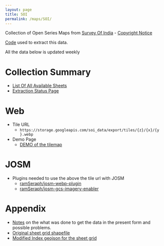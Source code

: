 ```yaml
---
layout: page
title: SOI
permalink: /maps/SOI/
---
```


Collection of Open Series Maps from [Survey Of India](https://onlinemaps.surveyofindia.gov.in) -  [Copyright Notice](https://surveyofindia.gov.in/pages/copyright-policy)

[Code](https://github.com/ramSeraph/opendata/tree/master/maps/SOI) used to extract this data.

All the data below is updated weekly

# Collection Summary
* [List Of All Available Sheets](sheets)
* [Extraction Status Page](status)

# Web
* Tile URL
  * `https://storage.googleapis.com/soi_data/export/tiles/{z}/{x}/{y}.webp`
* Demo Page
  * [DEMO of the tilemap](https://storage.googleapis.com/soi_data/index.html)

# JOSM
* Plugins needed to use the above the tile url with JOSM
  * [ramSeraph/josm-webp-plugin](https://github.com/ramSeraph/josm-webp-plugin)
  * [ramSeraph/josm-gcs-imagery-enabler](https://github.com/ramSeraph/josm-gcs-imagery-enabler)

# Appendix
* [Notes](notes) on the what was done to get the data in the present form and possible problems.
* [Original sheet grid shapefile](https://storage.googleapis.com/soi_data/raw/OSM_SHEET_INDEX.zip)
* [Modified Index geojson for the sheet grid](https://storage.googleapis.com/soi_data/index.geojson)

